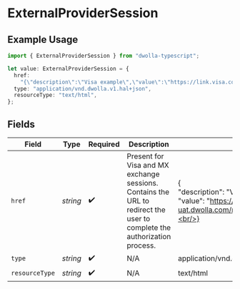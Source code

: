 # ExternalProviderSession

## Example Usage

```typescript
import { ExternalProviderSession } from "dwolla-typescript";

let value: ExternalProviderSession = {
  href:
    "{\"description\":\"Visa example\",\"value\":\"https://link.visa.com/1.0/account-check/connect?client_id=f16f7c7407f4434dbcaf269b230c12ed&redirect_uri=https://api-uat.dwolla.com/redirect/tink&authorization_code=47e23deab3924351a0c6193d90e5add5&market=US&locale=en_US&state=a2V5Ojk6dWRiRkRYWGlIVGdZZUNycUdCa0s3Zz09OmI1ZVE0YWRUYkFrSWNiKzFxTXdmQlVkcVNWWW5nMjtQNjBaWERxUDh5aTBpWEQzTHROdUZRd2xLMTUzYnZ4RU8=&session_id=628d927030ee43a38054da5166dcbee14e06dc02c00e45f2b4a5d986bab5d08f\"}",
  type: "application/vnd.dwolla.v1.hal+json",
  resourceType: "text/html",
};
```

## Fields

| Field                                                                                                                                                                                                                                                                                                                                                                                                                                                                                                                      | Type                                                                                                                                                                                                                                                                                                                                                                                                                                                                                                                       | Required                                                                                                                                                                                                                                                                                                                                                                                                                                                                                                                   | Description                                                                                                                                                                                                                                                                                                                                                                                                                                                                                                                | Example                                                                                                                                                                                                                                                                                                                                                                                                                                                                                                                    |
| -------------------------------------------------------------------------------------------------------------------------------------------------------------------------------------------------------------------------------------------------------------------------------------------------------------------------------------------------------------------------------------------------------------------------------------------------------------------------------------------------------------------------- | -------------------------------------------------------------------------------------------------------------------------------------------------------------------------------------------------------------------------------------------------------------------------------------------------------------------------------------------------------------------------------------------------------------------------------------------------------------------------------------------------------------------------- | -------------------------------------------------------------------------------------------------------------------------------------------------------------------------------------------------------------------------------------------------------------------------------------------------------------------------------------------------------------------------------------------------------------------------------------------------------------------------------------------------------------------------- | -------------------------------------------------------------------------------------------------------------------------------------------------------------------------------------------------------------------------------------------------------------------------------------------------------------------------------------------------------------------------------------------------------------------------------------------------------------------------------------------------------------------------- | -------------------------------------------------------------------------------------------------------------------------------------------------------------------------------------------------------------------------------------------------------------------------------------------------------------------------------------------------------------------------------------------------------------------------------------------------------------------------------------------------------------------------- |
| `href`                                                                                                                                                                                                                                                                                                                                                                                                                                                                                                                     | *string*                                                                                                                                                                                                                                                                                                                                                                                                                                                                                                                   | :heavy_check_mark:                                                                                                                                                                                                                                                                                                                                                                                                                                                                                                         | Present for Visa and MX exchange sessions.<br/>Contains the URL to redirect the user to complete the authorization process.<br/>                                                                                                                                                                                                                                                                                                                                                                                           | {<br/>"description": "Visa example",<br/>"value": "https://link.visa.com/1.0/account-check/connect?client_id=f16f7c7407f4434dbcaf269b230c12ed\u0026redirect_uri=https://api-uat.dwolla.com/redirect/tink\u0026authorization_code=47e23deab3924351a0c6193d90e5add5\u0026market=US\u0026locale=en_US\u0026state=a2V5Ojk6dWRiRkRYWGlIVGdZZUNycUdCa0s3Zz09OmI1ZVE0YWRUYkFrSWNiKzFxTXdmQlVkcVNWWW5nMjtQNjBaWERxUDh5aTBpWEQzTHROdUZRd2xLMTUzYnZ4RU8=\u0026session_id=628d927030ee43a38054da5166dcbee14e06dc02c00e45f2b4a5d986bab5d08f"<br/>} |
| `type`                                                                                                                                                                                                                                                                                                                                                                                                                                                                                                                     | *string*                                                                                                                                                                                                                                                                                                                                                                                                                                                                                                                   | :heavy_check_mark:                                                                                                                                                                                                                                                                                                                                                                                                                                                                                                         | N/A                                                                                                                                                                                                                                                                                                                                                                                                                                                                                                                        | application/vnd.dwolla.v1.hal+json                                                                                                                                                                                                                                                                                                                                                                                                                                                                                         |
| `resourceType`                                                                                                                                                                                                                                                                                                                                                                                                                                                                                                             | *string*                                                                                                                                                                                                                                                                                                                                                                                                                                                                                                                   | :heavy_check_mark:                                                                                                                                                                                                                                                                                                                                                                                                                                                                                                         | N/A                                                                                                                                                                                                                                                                                                                                                                                                                                                                                                                        | text/html                                                                                                                                                                                                                                                                                                                                                                                                                                                                                                                  |